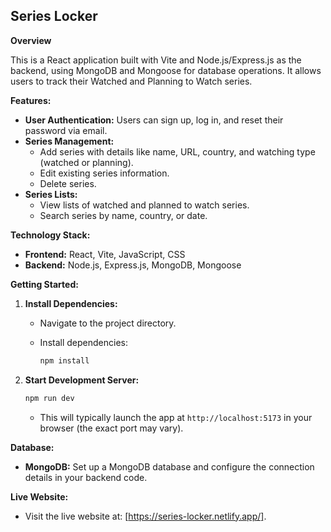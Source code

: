 ## Series Locker

**Overview**

This is a React application built with Vite and Node.js/Express.js as the backend, using MongoDB and Mongoose for database operations. It allows users to track their Watched and Planning to Watch series.

**Features:**

- **User Authentication:** Users can sign up, log in, and reset their password via email.
- **Series Management:**
  - Add series with details like name, URL, country, and watching type (watched or planning).
  - Edit existing series information.
  - Delete series.
- **Series Lists:**
  - View lists of watched and planned to watch series.
  - Search series by name, country, or date.

**Technology Stack:**

- **Frontend:** React, Vite, JavaScript, CSS
- **Backend:** Node.js, Express.js, MongoDB, Mongoose

**Getting Started:**

1. **Install Dependencies:**

   - Navigate to the project directory.
   - Install dependencies:

     ```bash
     npm install
     ```

2. **Start Development Server:**

   ```bash
   npm run dev
   ```

   - This will typically launch the app at `http://localhost:5173` in your browser (the exact port may vary).

**Database:**

- **MongoDB:** Set up a MongoDB database and configure the connection details in your backend code.

**Live Website:**

- Visit the live website at: [https://series-locker.netlify.app/].
